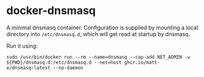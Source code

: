 # docker-dnsmasq

A minimal dnsmasq container. Configuration is supplied by mounting a local directory into `/etc/dnsmasq.d`, which will get read at startup by dnsmasq. 

Run it using:
```
sudo /usr/bin/docker run --rm --name=dnsmasq --cap-add NET_ADMIN -v ${PWD}/dnsmasq.d:/etc/dnsmasq.d --net=host ghcr.io/matt-e/dnsmasq:latest --no-daemon
```